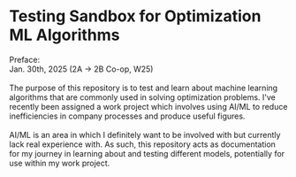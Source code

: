 # Testing Sandbox for Optimization ML Algorithms
Preface: 
<br>
Jan. 30th, 2025 (2A -> 2B Co-op, W25)
<br><br>
The purpose of this repository is to test and learn about machine learning algorithms that are commonly used in solving optimization problems. I've recently been assigned a work project which involves using AI/ML to reduce inefficiencies in company processes and produce useful figures.
<br><br>
AI/ML is an area in which I definitely want to be involved with but currently lack real experience with. As such, this repository acts as documentation for my journey in learning about and testing different models, potentially for use within my work project.
